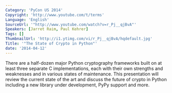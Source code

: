 ```yaml
---
Category: 'PyCon US 2014'
Copyright: 'http://www.youtube.com/t/terms'
Language: 'English'
SourceUrl: '"http://www.youtube.com/watch?v=r_Pj__qjBvA"'
Speakers: [Jarret Raim, Paul Kehrer]
Tags: []
ThumbnailUrl: 'http://i1.ytimg.com/vi/r_Pj__qjBvA/hqdefault.jpg'
Title: '"The State of Crypto in Python"'
date: '2014-04-12'
---
```

There are a half-dozen major Python cryptography frameworks built on at least three separate C implementations, each with their own strengths and weaknesses and in various states of maintenance. This presentation will review the current state of the art and discuss the future of crypto in Python including a new library under development, PyPy support and more.